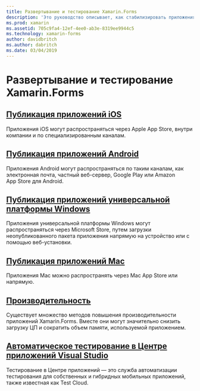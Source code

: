 ```yaml
---
title: Развертывание и тестирование Xamarin.Forms
description: 'Это руководство описывает, как стабилизировать приложения Xamarin.Forms, настроив производительность, а также автоматизировав тестирование с помощью Xamarin.UITest и Центра приложений.'
ms.prod: xamarin
ms.assetid: 705c9fa4-12ef-4ee0-ab3e-8319ee9944c5
ms.technology: xamarin-forms
author: davidbritch
ms.author: dabritch
ms.date: 03/04/2019
---
```


# <a name="xamarinforms-deployment-and-testing"></a>Развертывание и тестирование Xamarin.Forms

## <a name="publishing-ios-appsiosdeploy-testapp-distributionindexmd"></a>[Публикация приложений iOS](~/ios/deploy-test/app-distribution/index.md)

Приложения iOS могут распространяться через Apple App Store, внутри компании и по специализированным каналам.

## <a name="publishing-android-appsandroiddeploy-testpublishingindexmd"></a>[Публикация приложений Android](~/android/deploy-test/publishing/index.md)

Приложения Android могут распространяться по таким каналам, как электронная почта, частный веб-сервер, Google Play или Amazon App Store для Android.

## <a name="publishing-universal-windows-platform-appswindowsuwppackaging"></a>[Публикация приложений универсальной платформы Windows](/windows/uwp/packaging/)

Приложения универсальной платформы Windows могут распространяться через Microsoft Store, путем загрузки неопубликованного пакета приложения напрямую на устройство или с помощью веб-установки.

## <a name="publishing-mac-appsmacdeploy-testpublishing-to-the-app-storeindexmd"></a>[Публикация приложений Mac](~/mac/deploy-test/publishing-to-the-app-store/index.md)

Приложения Mac можно распространять через Mac App Store или напрямую.

## <a name="performanceperformancemd"></a>[Производительность](performance.md)

Существует множество методов повышения производительности приложений Xamarin.Forms. Вместе они могут значительно снизить загрузку ЦП и сократить объем памяти, используемой приложением.

## <a name="automated-testing-with-visual-studio-app-centerappcentertest-cloud"></a>[Автоматическое тестирование в Центре приложений Visual Studio](/appcenter/test-cloud/)

Тестирование в Центре приложений — это служба автоматизации тестирования для собственных и гибридных мобильных приложений, также известная как Test Cloud.
